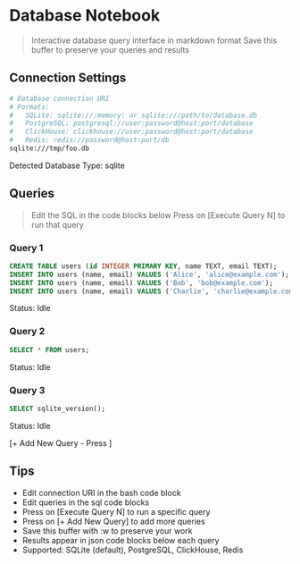 # Database Notebook

> Interactive database query interface in markdown format
> Save this buffer to preserve your queries and results

## Connection Settings

```bash
# Database connection URI
# Formats:
#   SQLite: sqlite://:memory: or sqlite:///path/to/database.db
#   PostgreSQL: postgresql://user:password@host:port/database
#   ClickHouse: clickhouse://user:password@host:port/database
#   Redis: redis://password@host:port/db
sqlite:///tmp/foo.db
```

Detected Database Type: sqlite

## Queries
> Edit the SQL in the code blocks below
> Press <CR> on [Execute Query N] to run that query

### Query 1

```sql
CREATE TABLE users (id INTEGER PRIMARY KEY, name TEXT, email TEXT);
INSERT INTO users (name, email) VALUES ('Alice', 'alice@example.com');
INSERT INTO users (name, email) VALUES ('Bob', 'bob@example.com');
INSERT INTO users (name, email) VALUES ('Charlie', 'charlie@example.com');
```

Status: Idle


### Query 2

```sql
SELECT * FROM users;
```

Status: Idle


### Query 3

```sql
SELECT sqlite_version();
```

Status: Idle


[+ Add New Query - Press <CR>]

## Tips
- Edit connection URI in the bash code block
- Edit queries in the sql code blocks
- Press <CR> on [Execute Query N] to run a specific query
- Press <CR> on [+ Add New Query] to add more queries
- Save this buffer with :w to preserve your work
- Results appear in json code blocks below each query
- Supported: SQLite (default), PostgreSQL, ClickHouse, Redis

